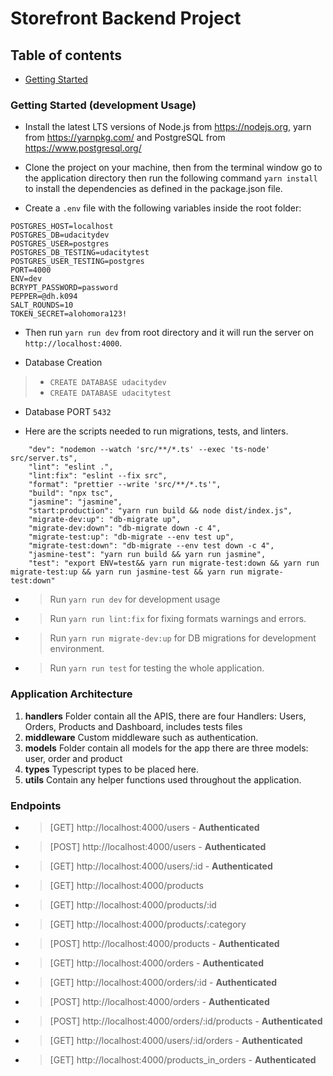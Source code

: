 # Storefront Backend Project

## Table of contents

- [Getting Started](#getting-started)

### Getting Started (development Usage)

- Install the latest LTS versions of Node.js from https://nodejs.org, yarn from https://yarnpkg.com/ and PostgreSQL from https://www.postgresql.org/

- Clone the project on your machine, then from the terminal window go to the application directory then run the following command `yarn install` to install the dependencies as defined in the package.json file.

- Create a `.env` file with the following variables inside the root folder:

```
POSTGRES_HOST=localhost
POSTGRES_DB=udacitydev
POSTGRES_USER=postgres
POSTGRES_DB_TESTING=udacitytest
POSTGRES_USER_TESTING=postgres
PORT=4000
ENV=dev
BCRYPT_PASSWORD=password
PEPPER=@dh.k094
SALT_ROUNDS=10
TOKEN_SECRET=alohomora123!
```

- Then run `yarn run dev` from root directory and it will run the server on `http://localhost:4000`.

- Database Creation

> - `CREATE DATABASE udacitydev`
> - `CREATE DATABASE udacitytest`

- Database PORT `5432`

- Here are the scripts needed to run migrations, tests, and linters.

```
    "dev": "nodemon --watch 'src/**/*.ts' --exec 'ts-node' src/server.ts",
    "lint": "eslint .",
    "lint:fix": "eslint --fix src",
    "format": "prettier --write 'src/**/*.ts'",
    "build": "npx tsc",
    "jasmine": "jasmine",
    "start:production": "yarn run build && node dist/index.js",
    "migrate-dev:up": "db-migrate up",
    "migrate-dev:down": "db-migrate down -c 4",
    "migrate-test:up": "db-migrate --env test up",
    "migrate-test:down": "db-migrate --env test down -c 4",
    "jasmine-test": "yarn run build && yarn run jasmine",
    "test": "export ENV=test&& yarn run migrate-test:down && yarn run migrate-test:up && yarn run jasmine-test && yarn run migrate-test:down"
```

- > Run `yarn run dev` for development usage
- > Run `yarn run lint:fix` for fixing formats warnings and errors.
- > Run `yarn run migrate-dev:up` for DB migrations for development environment.
- > Run `yarn run test` for testing the whole application.

### Application Architecture

1. **handlers** Folder contain all the APIS, there are four Handlers: Users, Orders, Products and Dashboard, includes tests files
2. **middleware** Custom middleware such as authentication.
3. **models** Folder contain all models for the app there are three models: user, order and product
4. **types** Typescript types to be placed here.
5. **utils** Contain any helper functions used throughout the application.

### Endpoints

- > [GET] http://localhost:4000/users - **Authenticated**
- > [POST] http://localhost:4000/users - **Authenticated**
- > [GET] http://localhost:4000/users/:id - **Authenticated**

- > [GET] http://localhost:4000/products
- > [GET] http://localhost:4000/products/:id
- > [GET] http://localhost:4000/products/:category
- > [POST] http://localhost:4000/products - **Authenticated**

- > [GET] http://localhost:4000/orders - **Authenticated**
- > [GET] http://localhost:4000/orders/:id - **Authenticated**
- > [POST] http://localhost:4000/orders - **Authenticated**
- > [POST] http://localhost:4000/orders/:id/products - **Authenticated**

- > [GET] http://localhost:4000/users/:id/orders - **Authenticated**
- > [GET] http://localhost:4000/products_in_orders - **Authenticated**
